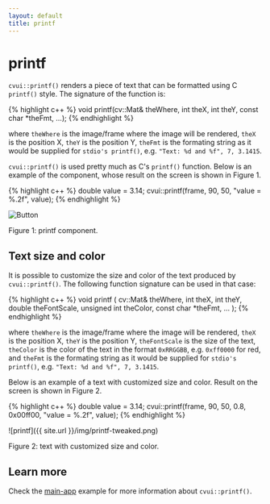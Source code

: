 ```yaml
---
layout: default
title: printf
---
```


# printf

`cvui::printf()` renders a piece of text that can be formatted using C `printf()` style. The signature of the function is:

{% highlight c++ %}
void printf(cv::Mat& theWhere, int theX, int theY, const char *theFmt, ...);
{% endhighlight %}

where `theWhere` is the image/frame where the image will be rendered, `theX` is the position X, `theY` is the position Y, `theFmt` is the formating string as it would be supplied for `stdio's printf()`, e.g. `"Text: %d and %f", 7, 3.1415`.

`cvui::printf()` is used pretty much as C's `printf()` function. Below is an example of the component, whose result on the screen is shown in Figure 1.

{% highlight c++ %}
double value = 3.14;
cvui::printf(frame, 90, 50, "value = %.2f", value);
{% endhighlight %}

![Button](/img/printf.png)
<p class="img-caption">Figure 1: printf component.</p>

## Text size and color

It is possible to customize the size and color of the text produced by `cvui::printf()`. The following function signature can be used in that case:

{% highlight c++ %}
void printf (
    cv::Mat& theWhere,
    int theX,
    int theY,
    double theFontScale,
    unsigned int theColor,
    const char *theFmt,
    ...
);
{% endhighlight %}

where `theWhere` is the image/frame where the image will be rendered, `theX` is the position X, `theY` is the position Y, `theFontScale` is the size of the text, `theColor` is the color of the text in the format `0xRRGGBB`, e.g. `0xff0000` for red, and `theFmt` is the formating string as it would be supplied for `stdio's printf()`, e.g. `"Text: %d and %f", 7, 3.1415`.

Below is an example of a text with customized size and color. Result on the screen is shown in Figure 2.

{% highlight c++ %}
double value = 3.14;
cvui::printf(frame, 90, 50, 0.8, 0x00ff00, "value = %.2f", value);
{% endhighlight %}

![printf]({{ site.url }}/img/printf-tweaked.png)
<p class="img-caption">Figure 2: text with customized size and color.</p>

## Learn more

Check the [main-app](https://github.com/Dovyski/cvui/tree/master/example/src/main-app) example for more information about <code>cvui::printf()</code>.
